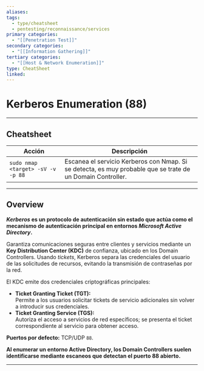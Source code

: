 ```yaml
---
aliases:
tags:
  - type/cheatsheet
  - pentesting/reconnaissance/services
primary categories:
  - "[[Penetration Test]]"
secondary categories:
  - "[[Information Gathering]]"
tertiary categories:
  - "[[Host & Network Enumeration]]"
type: CheatSheet
linked:
---
```

# Kerberos Enumeration (88)

***

## Cheatsheet

|Acción|Descripción|
|---|---|
|`sudo nmap <target> -sV -v -p 88`|Escanea el servicio Kerberos con Nmap. Si se detecta, es muy probable que se trate de un Domain Controller.|

---

## Overview

***Kerberos* es un protocolo de autenticación sin estado que actúa como el mecanismo de autenticación principal en entornos *Microsoft Active Directory*.**

Garantiza comunicaciones seguras entre clientes y servicios mediante un **Key Distribution Center (KDC)** de confianza, ubicado en los Domain Controllers. Usando _tickets_, Kerberos separa las credenciales del usuario de las solicitudes de recursos, evitando la transmisión de contraseñas por la red.

El KDC emite dos credenciales criptográficas principales:
- **Ticket Granting Ticket (TGT):**  
    Permite a los usuarios solicitar tickets de servicio adicionales sin volver a introducir sus credenciales.
- **Ticket Granting Service (TGS):**  
    Autoriza el acceso a servicios de red específicos; se presenta el ticket correspondiente al servicio para obtener acceso.

**Puertos por defecto:** TCP/UDP `88`.

**Al enumerar un entorno Active Directory, los Domain Controllers suelen identificarse mediante escaneos que detectan el puerto 88 abierto.**

---

